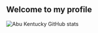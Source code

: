 ## Welcome to my profile

![Abu Kentucky GitHub stats](https://github-readme-stats.vercel.app/api?username=luckyfriends06&show_icons=true&theme=dark)